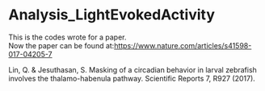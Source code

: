 # Analysis_LightEvokedActivity
This is the codes wrote for a paper.  
Now the paper can be found at:https://www.nature.com/articles/s41598-017-04205-7

Lin, Q. & Jesuthasan, S. Masking of a circadian behavior in larval zebrafish involves the thalamo-habenula pathway. Scientific Reports 7, R927 (2017).
